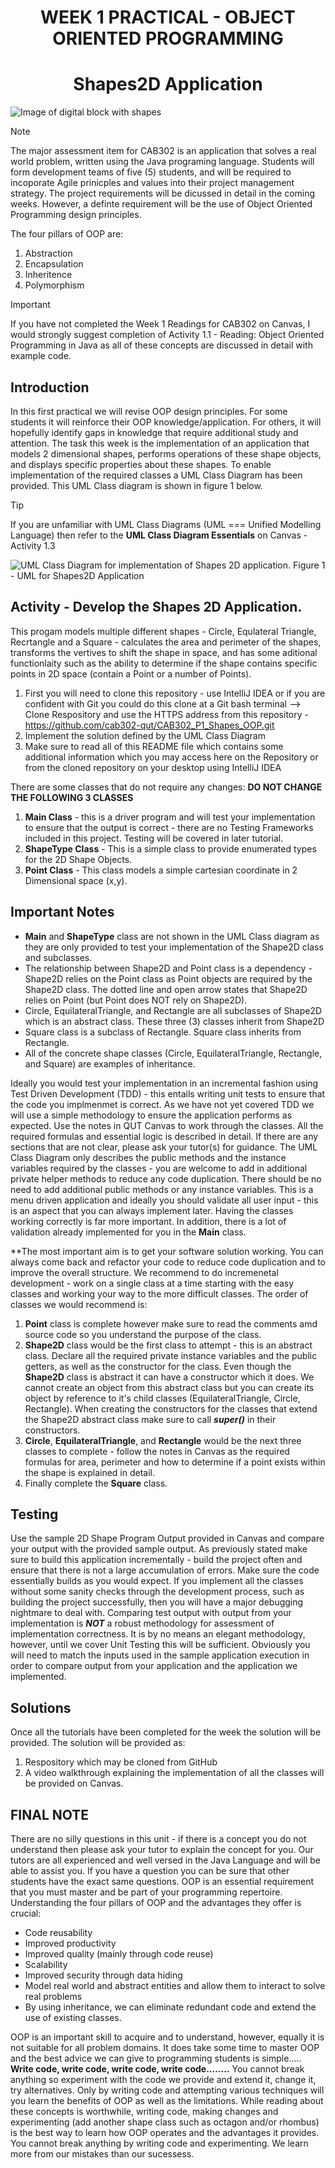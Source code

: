 <h1 align="center">WEEK 1 PRACTICAL - OBJECT ORIENTED PROGRAMMING</h1>

<h1 align="center">Shapes2D Application</h1>

![Image of digital block with shapes](/images/AdobeStock_1169291855.jpeg)

> [!NOTE]
> The major assessment item for CAB302 is an application that solves a real world problem, written using the Java programing language. Students will form development teams of five (5) students, and will be required to incoporate Agile prinicples and values into their project management strategy. The project requirements will be dicussed in detail in the coming weeks. However, a definte requirement will be the use of Object Oriented Programming design principles.

The four pillars of OOP are:
1. Abstraction
2. Encapsulation
3. Inheritence
4. Polymorphism
  
> [!IMPORTANT]
> If you have not completed the Week 1 Readings for CAB302 on Canvas, I would strongly suggest completion of Activity 1.1 - Reading: Object Oriented Programming in Java as all of these concepts are discussed in detail with example code.<br/>

## Introduction
In this first practical we will revise OOP design principles. For some students it will reinforce their OOP knowledge/application. For others, it will hopefully identify gaps in knowledge that require additional study and attention.
The task this week is the implementation of an application that models 2 dimensional shapes, performs operations of these shape objects, and displays specific properties about these shapes. To enable implementation of the required classes a UML Class Diagram has been provided. This UML Class diagram is shown in figure 1 below. 

> [!TIP]
> If you are unfamiliar with UML Class Diagrams (UML === Unified Modelling Language) then refer to the **UML Class Diagram Essentials** on Canvas - Activity 1.3

![UML Class Diagram for implementation of Shapes 2D application.](/images/UML_Class_Diagram_shapes2D.png)
Figure 1 - UML for Shapes2D Application  

## Activity - Develop the Shapes 2D Application.
This progam models multiple different shapes - Circle, Equlateral Triangle, Recrtangle and a Square - calculates the area and perimeter of the shapes, transforms the vertives to shift the shape in space, and has some aditional functionlaity such as the ability to determine if the shape contains specific points in 2D space (contain a Point or a number of Points).
1. First you will need to clone this repository - use IntelliJ IDEA or if you are confident with Git you could do this clone at a Git bash terminal --> Clone Respository and use the HTTPS address from this repository - https://github.com/cab302-qut/CAB302_P1_Shapes_OOP.git
2. Implement the solution defined by the UML Class Diagram
3. Make sure to read all of this README file which contains some additional information which you may access here on the Repository or from the cloned repository on your desktop using IntelliJ IDEA

There are some classes that do not require any changes: **DO NOT CHANGE THE FOLLOWING 3 CLASSES**
1. **Main Class** - this is a driver program and will test your implementation to ensure that the output is correct - there are no Testing Frameworks included in this project. Testing will be covered in later tutorial.
2. **ShapeType Class** - This is a simple class to provide enumerated types for the 2D Shape Objects.
3. **Point Class** - This class models a simple cartesian coordinate in 2 Dimensional space (x,y).

## Important Notes
+ **Main** and **ShapeType** class are not shown in the UML Class diagram as they are only provided to test your implementation of the Shape2D class and subclasses.
+  The relationship between Shape2D and Point class is a dependency - Shape2D relies on the Point class as Point objects are required by the Shape2D class. The dotted line and open arrow states that Shape2D relies on Point (but Point does NOT rely on Shape2D).
+ Circle, EquilateralTriangle, and Rectangle are all subclasses of Shape2D which is an abstract class. These three (3) classes inherit from Shape2D
+ Square class is a subclass of Rectangle. Square class inherits from Rectangle.
+ All of the concrete shape classes (Circle, EquilateralTriangle, Rectangle, and Square) are examples of inheritance.

Ideally you would test your implementation in an incremental fashion using Test Driven Development (TDD) - this entails writing unit tests to ensure that the code you implmenmet is correct. As we have not yet covered TDD we will use a simple methodology to ensure the application performs as expected. Use the notes in QUT Canvas to work through the classes. All the required formulas and essential logic is described in detail. If there are any sections that are not clear, please ask your tutor(s) for guidance. 
The UML Class Diagram only describes the public methods and the instance variables required by the classes - you are welcome to add in additional private helper methods to reduce any code duplication. There should be no need to add additional public methods or any instance variables. 
This is a menu driven application and ideally you should validate all user input - this is an aspect that you can always implement later. Having the classes working correctly is far more important. In addition, there is a lot of validation already implemented for you in the **Main** class.

**The most important aim is to get your software solution working. You can always come back and refactor your code to reduce code duplication and to improve the overall structure. We recommend to do incremenetal development - work on a single class at a time starting with the easy classes and working your way to the more difficult classes. The order of classes we would recommend is:
1. **Point** class is complete however make sure to read the comments amd source code so you understand the purpose of the class.
2. **Shape2D** class would be the first class to attempt - this is an abstract class. Declare all the required private instance variables and the public getters, as well as the constructor for the class. Even though the **Shape2D** class is abstract it can have a constructor which it does. We cannot create an object from this abstract class but you can create its object by reference to it's child classes (EquilateralTriangle, Circle, Rectangle). When creating the constructors for the classes that extend the Shape2D abstract class make sure to call **_super()_** in their constructors.
3. **Circle**, **EquilateralTriangle**, and **Rectangle** would be the next three classes to complete - follow the notes in Canvas as the required formulas for area, perimeter and how to determine if a point exists within the shape is explained in detail.
4. Finally complete the **Square** class.

## Testing
Use the sample 2D Shape Program Output provided in Canvas and compare your output with the provided sample output. As previously stated make sure to build this application incrementally - build the project often and ensure that there is not a large accumulation of errors. Make sure the code essentially builds as you would expect. If you implement all the classes without some sanity checks through the development process, such as building the project successfully, then you will have a major debugging nightmare to deal with. Comparing test output with output from your implementation is **_NOT_** a robust methodology for assessment of implementation correctness. It is by no means an elegant methodology, however, until we cover Unit Testing this will be sufficient. Obviously you will need to match the inputs used in the sample application execution in order to compare output from your application and the application we implemented.

## Solutions
Once all the tutorials have been completed for the week the solution will be provided. The solution will be provided as:
1. Respository which may be cloned from GitHub
2. A video walkthrough explaining the implementation of all the classes will be provided on Canvas.

## FINAL NOTE
There are no silly questions in this unit - if there is a concept you do not understand then please ask your tutor to explain the concept for you. Our tutors are all experienced and well versed in the Java Language and will be able to assist you. If you have a question you can be sure that other students have the exact same questions. 
OOP is an essential requirement that you must master and be part of your programming repertoire. Understanding the four pillars of OOP and the advantages they offer is crucial:
+ Code reusability
+ Improved productivity
+ Improved quality (mainly through code reuse)
+ Scalability
+ Improved security through data hiding
+ Model real world and abstract entities and allow them to interact to solve real problems
+ By using inheritance, we can eliminate redundant code and extend the use of existing classes.

OOP is an important skill to acquire and to understand, however, equally it is not suitable for all problem domains. It does take some time to master OOP and the best advice we can give to programming students is simple.....
**Write code, write code, write code, write code........** You cannot break anything so experiment with the code we provide and extend it, change it, try alternatives. Only by writing code and attempting various techniques will you learn the benefits of OOP as well as the limitations. While reading about these concepts is worthwhile, writing code, making changes and experimenting (add another shape class such as octagon and/or rhombus) is the best way to learn how OOP operates and the advantages it provides. You cannot break anything by writing code and experimenting. We learn more from our mistakes than our sucessess.
